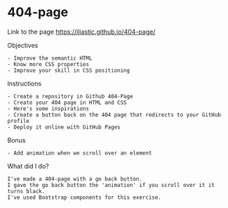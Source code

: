 # 404-page

Link to the page   <https://iliastic.github.io/404-page/>

Objectives

    - Improve the semantic HTML
    - Know more CSS properties
    - Improve your skill in CSS positioning

Instructions

    - Create a repository in Github 404-Page
    - Create your 404 page in HTML and CSS
    - Here's some inspirations
    - Create a button back on the 404 page that redirects to your GitHub profile
    - Deploy it online with GitHub Pages

Bonus

    - Add animation when we scroll over an element

What did I do?

    I've made a 404-page with a go back button. 
    I gave the go back button the 'animation' if you scroll over it it turns black.
    I've used Bootstrap components for this exercise.
